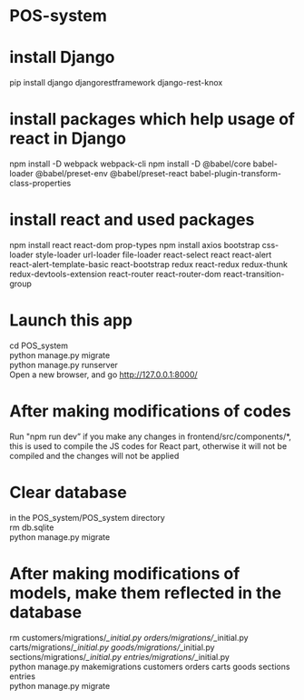 # POS-system
# install Django 
pip install django djangorestframework django-rest-knox

# install packages which help usage of react in Django
npm install -D webpack webpack-cli 
npm install -D @babel/core babel-loader @babel/preset-env @babel/preset-react babel-plugin-transform-class-properties

# install react and used packages
npm install react react-dom prop-types
npm install axios bootstrap css-loader style-loader url-loader file-loader react-select react react-alert react-alert-template-basic react-bootstrap redux react-redux redux-thunk redux-devtools-extension react-router react-router-dom react-transition-group 


# Launch this app
cd POS_system 
<br>
python manage.py migrate
<br>
python manage.py runserver 
<br>
Open a new browser, and go http://127.0.0.1:8000/ 



# After making modifications of codes
Run "npm run dev” if you make any changes in frontend/src/components/*, this is used to compile the JS codes for React part, otherwise it will not be compiled and the changes will not be applied

# Clear database
in the POS_system/POS_system directory
<br>
rm db.sqlite
<br>
python manage.py migrate

# After making modifications of models, make them reflected in the database
rm customers/migrations/*_initial.py orders/migrations/*_initial.py carts/migrations/*_initial.py goods/migrations/*_initial.py sections/migrations/*_initial.py entries/migrations/*_initial.py
<br>
python manage.py makemigrations customers orders carts goods sections entries
<br> 
python manage.py migrate
